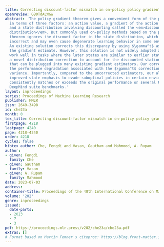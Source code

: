 ```yaml
---
title: Correcting discount-factor mismatch in on-policy policy gradient methods
openreview: GB0TdALWGw
abstract: 'The policy gradient theorem gives a convenient form of the policy gradient
  in terms of three factors: an action value, a gradient of the action likelihood,
  and a state distribution involving discounting called the <em>discounted stationary
  distribution</em>. But commonly used on-policy methods based on the policy gradient
  theorem ignores the discount factor in the state distribution, which is technically
  incorrect and may even cause degenerate learning behavior in some environments.
  An existing solution corrects this discrepancy by using $\gamma^t$ as a factor in
  the gradient estimate. However, this solution is not widely adopted and does not
  work well in tasks where the later states are similar to earlier states. We introduce
  a novel distribution correction to account for the discounted stationary distribution
  that can be plugged into many existing gradient estimators. Our correction circumvents
  the performance degradation associated with the $\gamma^t$ correction with a lower
  variance. Importantly, compared to the uncorrected estimators, our algorithm provides
  improved state emphasis to evade suboptimal policies in certain environments and
  consistently matches or exceeds the original performance on several OpenAI gym and
  DeepMind suite benchmarks.'
layout: inproceedings
series: Proceedings of Machine Learning Research
publisher: PMLR
issn: 2640-3498
id: che23a
month: 0
tex_title: Correcting discount-factor mismatch in on-policy policy gradient methods
firstpage: 4218
lastpage: 4240
page: 4218-4240
order: 4218
cycles: false
bibtex_author: Che, Fengdi and Vasan, Gautham and Mahmood, A. Rupam
author:
- given: Fengdi
  family: Che
- given: Gautham
  family: Vasan
- given: A. Rupam
  family: Mahmood
date: 2023-07-03
address: 
container-title: Proceedings of the 40th International Conference on Machine Learning
volume: '202'
genre: inproceedings
issued:
  date-parts:
  - 2023
  - 7
  - 3
pdf: https://proceedings.mlr.press/v202/che23a/che23a.pdf
extras: []
# Format based on Martin Fenner's citeproc: https://blog.front-matter.io/posts/citeproc-yaml-for-bibliographies/
---
```

